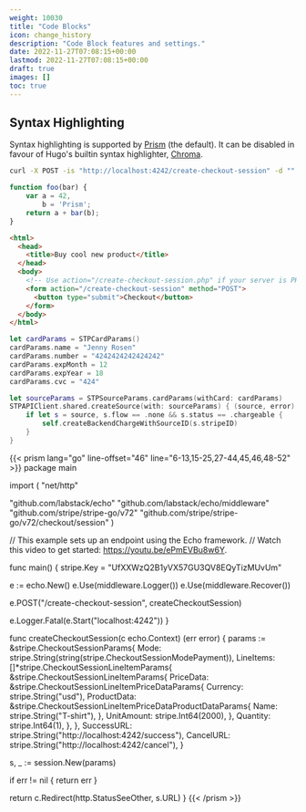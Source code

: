 ```yaml
---
weight: 10030
title: "Code Blocks"
icon: change_history
description: "Code Block features and settings."
date: 2022-11-27T07:08:15+00:00
lastmod: 2022-11-27T07:08:15+00:00
draft: true
images: []
toc: true
---
```


## Syntax Highlighting

Syntax highlighting is supported by [Prism](https://prismjs.com/index.html) (the default). It can be disabled in favour of Hugo's builtin syntax highlighter, [Chroma](https://github.com/alecthomas/chroma).

```bash
curl -X POST -is "http://localhost:4242/create-checkout-session" -d ""
```

```javascript {line-numbers="true"}
function foo(bar) {
    var a = 42,
        b = 'Prism';
    return a + bar(b);
}
```

```html
<html>
  <head>
    <title>Buy cool new product</title>
  </head>
  <body>
    <!-- Use action="/create-checkout-session.php" if your server is PHP based. -->
    <form action="/create-checkout-session" method="POST">
      <button type="submit">Checkout</button>
    </form>
  </body>
</html>
```

```swift
let cardParams = STPCardParams()
cardParams.name = "Jenny Rosen"
cardParams.number = "4242424242424242"
cardParams.expMonth = 12
cardParams.expYear = 18
cardParams.cvc = "424"

let sourceParams = STPSourceParams.cardParams(withCard: cardParams)
STPAPIClient.shared.createSource(with: sourceParams) { (source, error) in
    if let s = source, s.flow == .none && s.status == .chargeable {
        self.createBackendChargeWithSourceID(s.stripeID)
    }
}
```

{{< prism lang="go" line-offset="46" line="6-13,15-25,27-44,45,46,48-52" >}}
package main

import (
  "net/http"

  "github.com/labstack/echo"
  "github.com/labstack/echo/middleware"
  "github.com/stripe/stripe-go/v72"
  "github.com/stripe/stripe-go/v72/checkout/session"
)

// This example sets up an endpoint using the Echo framework.
// Watch this video to get started: https://youtu.be/ePmEVBu8w6Y.

func main() {
  stripe.Key = "UfXXWzQ2B1yVX57GU3QV8EQyTizMUvUm"

  e := echo.New()
  e.Use(middleware.Logger())
  e.Use(middleware.Recover())

  e.POST("/create-checkout-session", createCheckoutSession)

  e.Logger.Fatal(e.Start("localhost:4242"))
}

func createCheckoutSession(c echo.Context) (err error) {
  params := &stripe.CheckoutSessionParams{
    Mode: stripe.String(string(stripe.CheckoutSessionModePayment)),
    LineItems: []*stripe.CheckoutSessionLineItemParams{
      &stripe.CheckoutSessionLineItemParams{
        PriceData: &stripe.CheckoutSessionLineItemPriceDataParams{
          Currency: stripe.String("usd"),
          ProductData: &stripe.CheckoutSessionLineItemPriceDataProductDataParams{
            Name: stripe.String("T-shirt"),
          },
          UnitAmount: stripe.Int64(2000),
        },
        Quantity: stripe.Int64(1),
      },
    },
    SuccessURL: stripe.String("http://localhost:4242/success"),
    CancelURL:  stripe.String("http://localhost:4242/cancel"),
  }

  s, _ := session.New(params)

  if err != nil {
    return err
  }

  return c.Redirect(http.StatusSeeOther, s.URL)
}
{{< /prism >}}